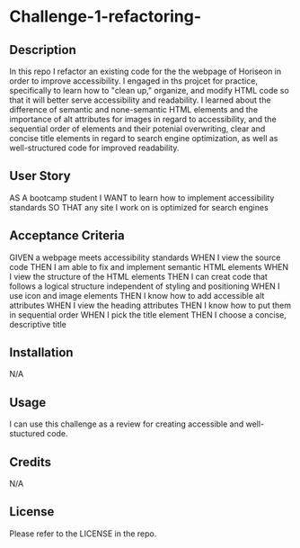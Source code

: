 # Challenge-1-refactoring-

## Description
In this repo I refactor an existing code for the the webpage of Horiseon in order to improve accessibility. 
I engaged in ths projcet for practice, specifically to learn how to "clean up," organize, and modify HTML code so that it will better serve accessibility and readability. I learned about the difference of semantic and none-semantic HTML elements and the importance of alt attributes for images in regard to accessibility, and the sequential order of elements and their potenial overwriting, clear and concise title elements in regard to search engine optimization, as well as well-structured code for improved readability. 

## User Story
AS A bootcamp student
I WANT to learn how to implement accessibility standards
SO THAT any site I work on is optimized for search engines


## Acceptance Criteria 
GIVEN a webpage meets accessibility standards
WHEN I view the source code
THEN I am able to fix and implement semantic HTML elements
WHEN I view the structure of the HTML elements
THEN I can creat code that follows a logical structure independent of styling and positioning
WHEN I use icon and image elements
THEN  I know how to add accessible alt attributes
WHEN I view the heading attributes
THEN I know how to put them in sequential order
WHEN I pick the title element
THEN I choose a concise, descriptive title

## Installation
N/A

## Usage
I can use this challenge as a review for creating accessible and well-stuctured code. 
## Credits
N/A
## License
Please refer to the LICENSE in the repo.
